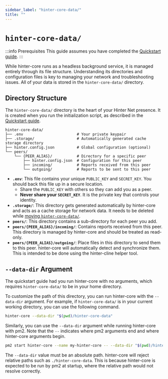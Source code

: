 ```yaml
---
sidebar_label: "hinter-core-data/"
title: ""
---
```


# `hinter-core-data/`

:::info Prerequisites
This guide assumes you have completed the [Quickstart guide](../../hinter-net/quickstart.mdx).
:::

While hinter-core runs as a headless background service, it is managed entirely through its file structure.
Understanding its directories and configuration files is key to managing your network and troubleshooting issues.
All of your data is stored in the `hinter-core-data/` directory.

## Directory Structure

The `hinter-core-data/` directory is the heart of your Hinter Net presence.
It is created when you run the initialization script, as described in the [Quickstart guide](../../hinter-net/quickstart.mdx).

```
hinter-core-data/
├── .env                        # Your private keypair
├── .storage/                   # Automatically generated cache storage directory
├── hinter.config.json          # Global configuration (optional)
└── peers/
    └── {PEER_ALIAS}/           # Directory for a specific peer
        ├── hinter.config.json  # Configuration for this peer
        ├── incoming/           # Reports received from this peer
        └── outgoing/           # Reports to be sent to this peer
```

- **`.env`**: This file contains your unique `PUBLIC_KEY` and `SECRET_KEY`. You should back this file up in a secure location.
  - Share the `PUBLIC_KEY` with others so they can add you as a peer.
  - **Never share your `SECRET_KEY`**.
    It is the private key that controls your identity.
- **`.storage/`**: This directory gets generated automatically by hinter-core and acts as a cache storage for network data.
  It needs to be deleted while [moving `hinter-core-data/`](./how-to.md#migrate-to-another-working-directory-or-machine).
- **`peers/`**: This directory contains a sub-directory for each peer you add.
- **`peers/{PEER_ALIAS}/incoming/`**: Contains reports received from this peer.
  This directory is managed by hinter-core and should be treated as read-only.
- **`peers/{PEER_ALIAS}/outgoing/`**: Place files in this directory to send them to this peer.
  hinter-core will automatically detect and synchronize them.
  This is intended to be done using the hinter-cline helper tool.

## `--data-dir` Argument

The quickstart guide had you run hinter-core with no arguments, which requires `hinter-core-data/` to be in your home directory.

To customize the path of this directory, you can run hinter-core with the `--data-dir` argument.
For example, if `hinter-core-data/` is in your current working directory, you can use the following command.

```sh
hinter-core --data-dir "$(pwd)/hinter-core-data"
```

Similarly, you can use the `--data-dir` argument while running hinter-core with pm2.
Note that the `--` indicates where pm2 arguments end and where hinter-core arguments begin.

```sh
pm2 start hinter-core --name my-hinter-core -- --data-dir "$(pwd)/hinter-core-data"
```

The `--data-dir` value must be an absolute path.
hinter-core will reject relative paths such as `./hinter-core-data`.
This is because hinter-core is expected to be run by pm2 at startup, where the relative path would not resolve correctly.
